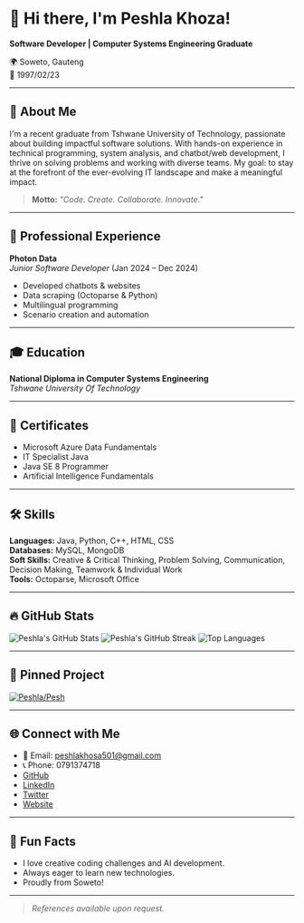 # 👋 Hi there, I'm Peshla Khoza!

**Software Developer | Computer Systems Engineering Graduate**

🌍 Soweto, Gauteng  
🎂 1997/02/23

---

## 🚀 About Me

I'm a recent graduate from Tshwane University of Technology, passionate about building impactful software solutions. With hands-on experience in technical programming, system analysis, and chatbot/web development, I thrive on solving problems and working with diverse teams. My goal: to stay at the forefront of the ever-evolving IT landscape and make a meaningful impact.

> **Motto:** _"Code. Create. Collaborate. Innovate."_

---

## 💼 Professional Experience

**Photon Data**  
_Junior Software Developer_ (Jan 2024 – Dec 2024)  
- Developed chatbots & websites  
- Data scraping (Octoparse & Python)  
- Multilingual programming  
- Scenario creation and automation

---

## 🎓 Education

**National Diploma in Computer Systems Engineering**  
_Tshwane University Of Technology_

---

## 🏅 Certificates

- Microsoft Azure Data Fundamentals
- IT Specialist Java
- Java SE 8 Programmer
- Artificial Intelligence Fundamentals

---

## 🛠️ Skills

**Languages:** Java, Python, C++, HTML, CSS  
**Databases:** MySQL, MongoDB  
**Soft Skills:** Creative & Critical Thinking, Problem Solving, Communication, Decision Making, Teamwork & Individual Work  
**Tools:** Octoparse, Microsoft Office

---

## 🔥 GitHub Stats

![Peshla's GitHub Stats](https://github-readme-stats.vercel.app/api?username=Peshla&show_icons=true&theme=radical)
![Peshla's GitHub Streak](https://github-readme-streak-stats.herokuapp.com?user=Peshla&theme=radical)
![Top Languages](https://github-readme-stats.vercel.app/api/top-langs/?username=Peshla&layout=compact&theme=radical)

---

## 📌 Pinned Project

[![Peshla/Pesh](https://github-readme-stats.vercel.app/api/pin/?username=Peshla&repo=Pesh&theme=radical)](https://github.com/Peshla/Pesh)

---

## 🌐 Connect with Me

- 📧 Email: peshlakhosa501@gmail.com
- 📞 Phone: 0791374718
- [GitHub](https://github.com/Peshla)
- [LinkedIn](#) <!-- Add your LinkedIn URL -->
- [Twitter](#) <!-- Add your Twitter URL -->
- [Website](#) <!-- Add your website URL -->

---

## 🧩 Fun Facts

- I love creative coding challenges and AI development.
- Always eager to learn new technologies.
- Proudly from Soweto!

---

> _References available upon request._
